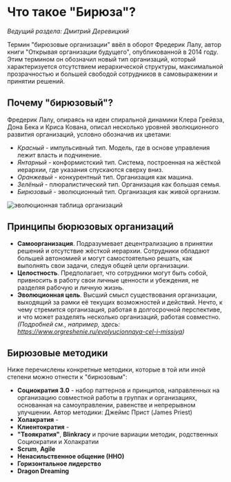 # Что такое "Бирюза"?
*Ведущий раздела: Дмитрий Деревицкий*

Термин "бирюзовые организации" ввёл в оборот Фредерик Лалу, автор книги "Открывая организации будущего", опубликованной в 2014 году. Этим термином он обозначил новый тип организаций, который характеризуется отсутствием иерархической структуры, максимальной прозрачностью и большей свободой сотрудников в самовыражении и принятии решений.

## Почему "бирюзовый"?
Фредерик Лалу, опираясь на идеи спиральной динамики Клера Грейвза, Дона Бека и Криса Кована, описал несколько уровней эволюционного развития организаций, условно обозначив их цветами:
- *Красный* - импульсивный тип. Модель, где в основе управления лежит власть и подчинение.
- *Янтарный* - конформистский тип. Система, построенная на жёсткой иерархии, где указания спускаются сверху вниз.
- *Оранжевый* - конкурентный тип. Организация как машина.
- *Зелёный* - плюралистический тип. Организация как большая семья.
- *Бирюзовый* - эволюционный тип. Организация как живой организм.

![эволюционная таблица организаций](https://blog.mann-ivanov-ferber.ru/wp-content/uploads/2017/08/table-evolution.jpg)

## Принципы бюрюзовых организаций
- **Самоорганизация**. Подразумевает децентрализацию в принятии решений и отсутствие жёсткой иерархии. Сотрудники обладают большей автономией и могут самостоятельно решать, как выполнять свои задачи, следуя общей цели организации.
- **Целостность**. Предполагает, что сотрудники могут быть собой, привносить в работу свои личные ценности и убеждения, не разделяя рабочую и личную жизнь.
- **Эволюционная цель**. Высший смысл существования организации, выходящий за рамки её текущих возможностей и действий. Нечто, к чему стремится организация, работая в долгосрочной перспективе, и что может разделять несколько организаций, работая совместно. *(Подробней см., например, здесь: https://www.orgreshenie.ru/evolyucionnaya-cel-i-missiya)*

## Бирюзовые методики
Ниже перечислены конкретные методики, которые в той или иной степени можно отнести к "бирюзовым":
- **Социократия 3.0** - набор паттернов и принципов, направленных на организацию совместной работы в группах и организациях, основанная на самоуправлении, равенстве и непрерывном улучшении. Автор методики: Джеймс Прист (James Priest)
- **Холакратия** - 
- **Клиентократия** - 
- **"Твоякратия"**, **Blinkracy** и прочие вариации методик, родственных Социократии и Холакратии
- **Scrum**, **Agile**
- **Ненасильственное общение (ННО)**
- **Горизонтальное лидерство**
- **Dragon Dreaming**
